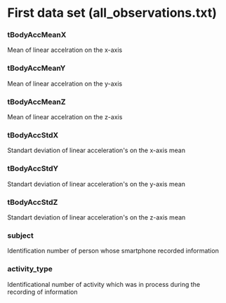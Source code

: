 # First data set (all_observations.txt)
### tBodyAccMeanX
Mean of linear accelration on the x-axis
### tBodyAccMeanY
Mean of linear accelration on the y-axis
### tBodyAccMeanZ
Mean of linear accelration on the z-axis
### tBodyAccStdX
Standart deviation of linear acceleration's on the x-axis mean
### tBodyAccStdY
Standart deviation of linear acceleration's on the y-axis mean
### tBodyAccStdZ
Standart deviation of linear acceleration's on the z-axis mean
### subject
Identification number of person whose smartphone recorded information
### activity_type
Identificational number of activity which was in process during the recording of information
